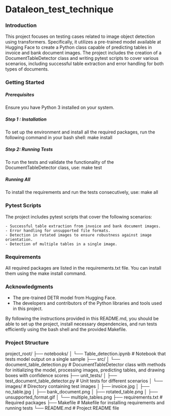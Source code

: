 # Dataleon_test_technique

### Introduction

This project focuses on testing cases related to image object detection using transformers. Specifically, it utilizes a pre-trained model available at Hugging Face to create a Python class capable of predicting tables in invoice and bank document images. The project includes the creation of a DocumentTableDetector class and writing pytest scripts to cover various scenarios, including successful table extraction and error handling for both types of documents.


### Getting Started
##### Prerequisites
Ensure you have Python 3 installed on your system.

##### Step 1 : Installation
To set up the environment and install all the required packages, run the following command in your bash shell:
make install

##### Step 2: Running Tests
To run the tests and validate the functionality of the DocumentTableDetector class, use:
make test
##### Running All
To install the requirements and run the tests consecutively, use:
make all


### Pytest Scripts
The project includes pytest scripts that cover the following scenarios:

    - Successful table extraction from invoice and bank document images.
    - Error handling for unsupported file formats.
    - Detection in rotated images to ensure robustness against image orientation.
    - Detection of multiple tables in a single image.


### Requirements
All required packages are listed in the requirements.txt file. You can install them using the make install command.


### Acknowledgments
- The pre-trained DETR model from Hugging Face.
- The developers and contributors of the Python libraries and tools used in this project.

By following the instructions provided in this README.md, you should be able to set up the project, install necessary dependencies, and run tests efficiently using the bash shell and the provided Makefile.


### Project Structure
project_root/
├── notebooks/
│   └── Table_detection.ipynb          # Notebook that tests model output on a single sample
├── src/
│   └── document_table_detection.py    # DocumentTableDetector class with methods for initializing the model, processing images, predicting tables, and drawing boxes with confidence scores
├── unit_tests/
│   ├── test_document_table_detector.py # Unit tests for different scenarios
│   └── images/                         # Directory containing test images
│       ├── invoice.jpg
│       ├── no_table.jpg
│       ├── bank_document.png
│       ├── rotated_table.png
│       ├── unsupported_format.gif
│       └── multiple_tables.png
├── requirements.txt                   # Required packages
├── Makefile                           # Makefile for installing requirements and running tests
└── README.md                          # Project README file
